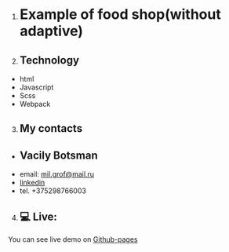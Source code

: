 1. # Example of food shop(without adaptive)

2. ## Technology

- html
- Javascript
- Scss
- Webpack

3. ## My contacts

- ## **Vacily Botsman**
- email: mil.grof@mail.ru
- [linkedin](https://www.linkedin.com/in/vacily-botsman-9b5634240/)
- tel. +375298766003

4. ## 💻 Live:

You can see live demo on [Github-pages](https://scrazym.github.io/Food/)
